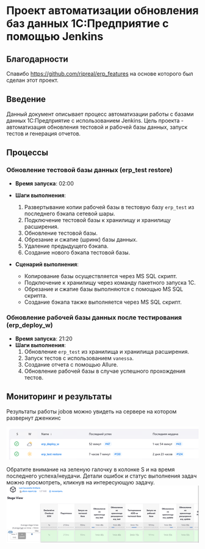 # Проект автоматизации обновления баз данных 1С:Предприятие с помощью Jenkins
## Благодарности
Спавибо https://github.com/ripreal/erp_features на основе которого был сделан этот проект.

## Введение
Данный документ описывает процесс автоматизации работы с базами данных 1С:Предприятие с использованием Jenkins. Цель проекта - автоматизация обновления тестовой и рабочей базы данных, запуск тестов и генерация отчетов.

## Процессы

### Обновление тестовой базы данных (erp_test restore)
- **Время запуска**: 02:00
- **Шаги выполнения**:
  1. Развертывание копии рабочей базы в тестовую базу `erp_test` из последнего бэкапа сетевой шары.
  2. Подключение тестовой базы к хранилищу и хранилищу расширения.
  3. Обновление тестовой базы.
  4. Обрезание и сжатие (шринк) базы данных.
  5. Удаление предыдущего бэкапа.
  6. Создание нового бэкапа тестовой базы.

- **Сценарий выполнения**:
  - Копирование базы осуществляется через MS SQL скрипт.
  - Подключение к хранилищу через команду пакетного запуска 1С.
  - Обрезание и сжатие базы выполняются с помощью MS SQL скрипта.
  - Создание бэкапа также выполняется через MS SQL скрипт.

### Обновление рабочей базы данных после тестирования (erp_deploy_w)
- **Время запуска**: 21:20
- **Шаги выполнения**:
  1. Обновление `erp_test` из хранилища и хранилища расширения.
  2. Запуск тестов с использованием `vanessa`.
  3. Создание отчета с помощью Allure.
  4. Обновление рабочей базы в случае успешного прохождения тестов.


## Мониторинг и результаты
Результаты работы jobов можно увидеть на сервере на котором развернут дженкинс

![alt text](image.png)

Обратите внимание на зеленую галочку в колонке S и на время последнего успеха/неудачи. Детали ошибок и статус выполнения задач можно просмотреть, кликнув на интересующую задачу.
  ![alt text](image-1.png)
